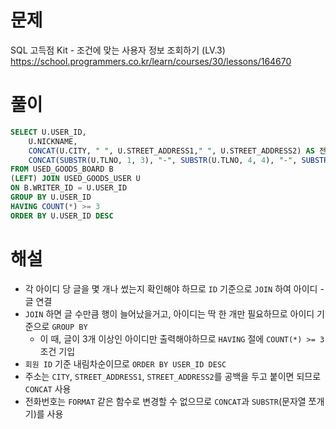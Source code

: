 # 문제
SQL 고득점 Kit - 조건에 맞는 사용자 정보 조회하기 (LV.3)
https://school.programmers.co.kr/learn/courses/30/lessons/164670


# 풀이

```SQL
SELECT U.USER_ID,
    U.NICKNAME,
    CONCAT(U.CITY, " ", U.STREET_ADDRESS1," ", U.STREET_ADDRESS2) AS 전체주소,
    CONCAT(SUBSTR(U.TLNO, 1, 3), "-", SUBSTR(U.TLNO, 4, 4), "-", SUBSTR(U.TLNO, 8, 4)) AS 전화번호
FROM USED_GOODS_BOARD B
(LEFT) JOIN USED_GOODS_USER U
ON B.WRITER_ID = U.USER_ID
GROUP BY U.USER_ID
HAVING COUNT(*) >= 3
ORDER BY U.USER_ID DESC
```


# 해설
* 각 아이디 당 글을 몇 개나 썼는지 확인해야 하므로 `ID` 기준으로 `JOIN` 하여 아이디 - 글 연결
* `JOIN` 하면 글 수만큼 행이 늘어났을거고, 아이디는 딱 한 개만 필요하므로 아이디 기준으로 `GROUP BY`
    * 이 때, 글이 3개 이상인 아이디만 출력해야하므로 `HAVING` 절에 `COUNT(*) >= 3` 조건 기입
* `회원 ID` 기준 내림차순이므로 `ORDER BY USER_ID DESC`
* 주소는 `CITY`, `STREET_ADDRESS1`, `STREET_ADDRESS2`를 공백을 두고 붙이면 되므로 `CONCAT` 사용
* 전화번호는 `FORMAT` 같은 함수로 변경할 수 없으므로 `CONCAT`과 `SUBSTR`(문자열 쪼개기)를 사용